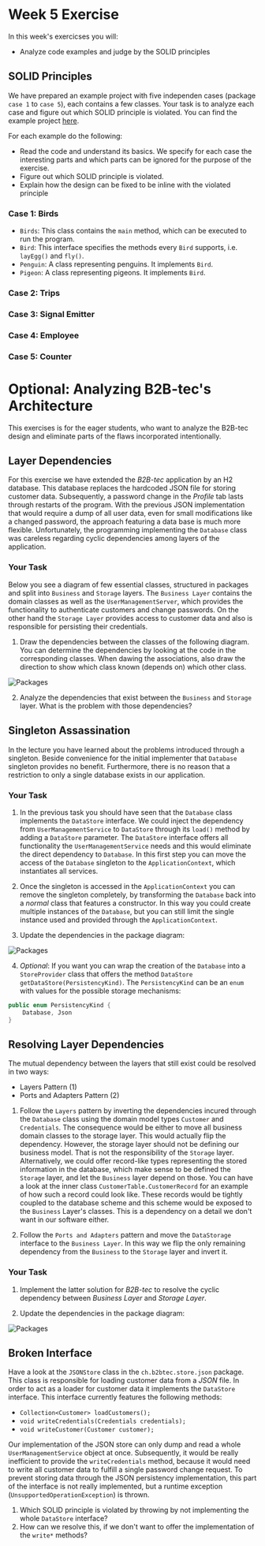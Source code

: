 # Week 5 Exercise

In this week's exercicses you will:
* Analyze code examples and judge by the SOLID principles


## SOLID Principles

We have prepared an example project with five independen cases (package `case 1` to `case 5`), each contains a few classes. Your task is to analyze each case and figure out which SOLID principle is violated. You can find the example project [here](week%205%20Solid%20Violation%20Exercise).

For each example do the following:
* Read the code and understand its basics. We specify for each case the interesting parts and which parts can be ignored for the purpose of the exercise.
* Figure out which SOLID principle is violated.
* Explain how the design can be fixed to be inline with the violated principle

### Case 1: Birds
* `Birds`: This class contains the `main` method, which can be executed to run the program.
* `Bird`: This interface specifies the methods every `Bird` supports, i.e. `layEgg()` and `fly()`.
* `Penguin`: A class representing penguins. It implements `Bird`.
* `Pigeon`: A class representing pigeons. It implements `Bird`.

### Case 2: Trips

### Case 3: Signal Emitter

### Case 4: Employee

### Case 5: Counter


# Optional: Analyzing B2B-tec's Architecture

This exercises is for the eager students, who want to analyze the B2B-tec design and eliminate parts of the flaws incorporated intentionally. 

## Layer Dependencies

For this exercise we have extended the *B2B-tec* application by an H2 database. This database replaces the hardcoded JSON file for storing customer data. Subsequently, a password change in the *Profile* tab lasts through restarts of the program. With the previous JSON implementation that would require a dump of all user data, even for small modifications like a changed password, the approach featuring a data base is much more flexible. Unfortunately, the programming implementing the `Database` class was careless regarding cyclic dependencies among layers of the application.

### Your Task

Below you see a diagram of few essential classes, structured in packages and split into `Business` and `Storage` layers. The `Business Layer` contains the domain classes as well as the `UserManagementServer`, which provides the functionality to authenticate customers and change passwords. On the other hand the `Storage Layer` provides access to customer data and also is responsible for persisting their credentials. 

1. Draw the dependencies between the classes of the following diagram. You can determine the dependencies by looking at the code in the corresponding classes. When dawing the associations, also draw the direction to show which class known (depends on) which other class.

![Packages](images/Ex5.1%20Package%20Diagram%20Template.png)

2. Analyze the dependencies that exist between the `Business` and `Storage` layer. What is the problem with those dependencies?

## Singleton Assassination

In the lecture you have learned about the problems introduced through a singleton. Beside convenience for the initial implementer that `Database` singleton provides no benefit. Furthermore, there is no reason that a restriction to only a single database exists in our application.

### Your Task
1. In the previous task you should have seen that the `Database` class implements the `DataStore` interface. We could inject the dependency from `UserManagementService` to `DataStore` through its `load()` method by adding a `DataStore` parameter. The `DataStore` interface offers all functionality the `UserManagementService` needs and this would eliminate the direct dependency to `Database`. In this first step you can move the access of the `Database` singleton to the `ApplicationContext`, which instantiates all services.

2. Once the singleton is accessed in the `ApplicationContext` you can remove the singleton completely, by transforming the `Database` back into a *normal* class that features a constructor. In this way you could create multiple instances of the `Database`, but you can still limit the single instance used and provided through the `ApplicationContext`.

3. Update the dependencies in the package diagram:

![Packages](images/Ex5.2%20Package%20Diagram%20Template.png)

4. *Optional*: If you want you can wrap the creation of the `Database` into a `StoreProvider` class that offers the method `DataStore getDataStore(PersistencyKind)`. The `PersistencyKind` can be an `enum` with values for the possible storage mechanisms:

```java
public enum PersistencyKind {
	Database, Json
}
```

## Resolving Layer Dependencies
The mutual dependency between the layers that still exist could be resolved in two ways:
* Layers Pattern (1)
* Ports and Adapters Pattern (2)

1. Follow the `Layers` pattern by inverting the dependencies incured through the `Database` class using the domain model types `Customer` and `Credentials`. The consequence would be either to move all business domain classes to the storage layer. This would actually flip the dependency. However, the storage layer should not be defining our business model. That is not the responsibility of the `Storage` layer. 
Alternatively, we could offer record-like types representing the stored information in the database, which make sense to be defined the `Storage` layer, and let the `Business` layer depend on those. You can have a look at the inner class `CustomerTable.CustomerRecord` for an example of how such a record could look like. These records would be tightly coupled to the database scheme and this scheme would be exposed to the `Business` Layer's classes. This is a dependency on a detail we don't want in our software either.

2. Follow the `Ports and Adapters` pattern and move the `DataStorage` interface to the `Business Layer`. In this way we flip the only remaining dependency from the `Business` to the `Storage` layer and invert it.

### Your Task
1. Implement the latter solution for *B2B-tec* to resolve the cyclic dependency between *Business Layer* and *Storage Layer*. 

2. Update the dependencies in the package diagram:

![Packages](images/Ex5.3%20Package%20Diagram%20Template.png)


## Broken Interface

Have a look at the `JSONStore` class in the `ch.b2btec.store.json` package. This class is responsible for loading customer data from a *JSON* file. In order to act as a loader for customer data it implements the `DataStore` interface. This interface currently features the following methods:
* `Collection<Customer> loadCustomers();`
*	`void writeCredentials(Credentials credentials);`
*	`void writeCustomer(Customer customer);`

Our implementation of the JSON store can only dump and read a whole `UserManagementService` object at once. Subsequently, it would be really inefficient to provide the `writeCredentials` method, because it would need to write all customer data to fulfill a single password change request. To prevent storing data through the JSON persistency implementation, this part of the interface is not really implemented, but a runtime exception (`UnsupportedOperationException`) is thrown.

1. Which SOLID principle is violated by throwing by not implementing the whole `DataStore` interface?
2. How can we resolve this, if we don't want to offer the implementation of the `write*` methods?

